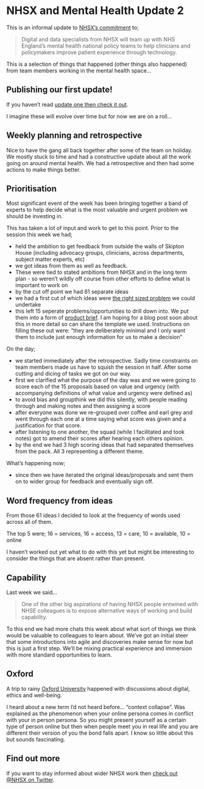 # NHSX and Mental Health Update 2

This is an informal update to [NHSX’s commitment](https://www.gov.uk/government/news/nhsx-digital-experts-will-be-part-of-cancer-and-mental-health-teams) to;
> Digital and data specialists from NHSX will team up with NHS England’s mental health national policy teams to help clinicians and policymakers improve patient experience through technology.

This is a selection of things that happened (other things also happened) from team members working in the mental health space...

## Publishing our first update!
If you haven’t read [update one then check it out](https://nhsx.github.io/Mental-Health/1/).

I imagine these will evolve over time but for now we are on a roll…

## Weekly planning and retrospective
Nice to have the gang all back together after some of the team on holiday. We mostly stuck to time and had a constructive update about all the work going on around mental health. We had a retrospective and then had some actions to make things better.  

## Prioritisation
Most significant event of the week has been bringing together a band of experts to help decide what is the most valuable and urgent problem we should be investing in.

This has taken a lot of input and work to get to this point. Prior to the session this week we had;
- held the ambition to get feedback from outside the walls of Skipton House (including advocacy groups, clinicians, across departments, subject matter experts, etc)
- we got ideas from them as well as feedback. 
- These were tied to stated ambitions from NHSX and in the long term plan - so weren’t wildly off course from other efforts to define what is important to work on
- by the cut off point we had 61 separate ideas
- we had a first cut of which ideas were [the right sized problem](https://www.gov.uk/service-manual/agile-delivery/how-the-discovery-phase-works#define-the-problem) we could undertake
- this left 15 seperate problems/opportunities to drill down into. We put them into a form of [product brief](https://medium.com/@mishmosh/zero-to-one-in-product-management-54d182a2df6f). I am hoping for a blog post soon about this in more detail so can share the template we used. Instructions on filling these out were: “they are deliberately minimal and I only want them to include just enough information for us to make a decision”

On the day;
- we started immediately after the retrospective. Sadly time constraints on team members made us have to squish the session in half. After some cutting and dicing of tasks we got on our way.
- first we clarified what the purpose of the day was and we were going to score each of the 15 proposals based on value and urgency (with accompanying definitions of what value and urgency were defined as)
- to avoid bias and groupthink we did this silently, with people reading through and making notes and then assigning a score
- after everyone was done we re-grouped over coffee and earl grey and went through each one at a time saying what score was given and a justification for that score. 
- after listening to one another, the squad (while I facilitated and took notes) got to amend their scores after hearing each others opinion.
- by the end we had 3 high scoring ideas that had separated themselves from the pack. All 3 representing a different theme.

What’s happening now;
- since then we have iterated the original ideas/proposals and sent them on to wider group for feedback and eventually sign off.

## Word frequency from ideas
From those 61 ideas I decided to look at the frequency of words used across all of them. 

The top 5 were; 16 = services, 16 = access, 13 = care, 10 = available, 10 = online

I haven’t worked out yet what to do with this yet but might be interesting to consider the things that are absent rather than present.

## Capability
Last week we said…
> One of the other big aspirations of having NHSX people entwined with NHSE colleagues is to expose alternative ways of working and build capability. 

To this end we had more chats this week about what sort of things we think would be valuable to colleagues to learn about. We’ve got an initial steer that some introductions into agile and discoveries make sense for now but this is just a first step. We’ll be mixing practical experience and immersion with more standard opportunities to learn.

## Oxford
A trip to rainy [Oxford University](https://digitalethicslab.oii.ox.ac.uk/) happened with discussions about digital, ethics and well-being.

I heard about a new term I’d not heard before… “context collapse”. Was explained as the phenomenon when your online persona comes in conflict with your in person persona. So you might present yourself as a certain type of person online but then when people meet you in real life and you are different their version of you the bond falls apart. I know so little about this but sounds fascinating.

## Find out more
If you want to stay informed about wider NHSX work then [check out @NHSX on Twitter](https://twitter.com/nhsx?lang=en).
